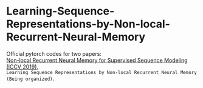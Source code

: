 # Learning-Sequence-Representations-by-Non-local-Recurrent-Neural-Memory
Official pytorch codes for two papers:  
[Non-local Recurrent Neural Memory for Supervised Sequence Modeling (ICCV 2019)](https://openaccess.thecvf.com/content_ICCV_2019/papers/Fu_Non-Local_Recurrent_Neural_Memory_for_Supervised_Sequence_Modeling_ICCV_2019_paper.pdf),  
`Learning Sequence Representations by Non-local Recurrent Neural Memory (Being organized)`.


